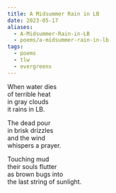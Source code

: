 ```yaml
---
title: A Midsummer Rain in LB
date: 2023-05-17
aliases:
  - A-Midsummer-Rain-in-LB
  - poems/a-midsummer-rain-in-lb
tags:
  - poems
  - tlw
  - evergreens
---
```

When water dies  
of terrible heat  
in gray clouds  
it rains in LB.

The dead pour  
in brisk drizzles  
and the wind  
whispers a prayer.

Touching mud  
their souls flutter  
as brown bugs into  
the last string of sunlight.